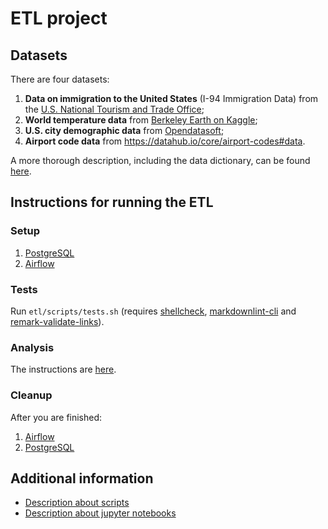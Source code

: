 # ETL project

## Datasets

There are four datasets:

1. **Data on immigration to the United States** (I-94 Immigration Data) from the
[U.S. National Tourism and Trade Office](https://travel.trade.gov/research/reports/i94/historical/2016.html);
1. **World temperature data** from [Berkeley Earth on Kaggle](https://www.kaggle.com/berkeleyearth/climate-change-earth-surface-temperature-data);
1. **U.S. city demographic data** from [Opendatasoft](https://public.opendatasoft.com/explore/dataset/us-cities-demographics/export/);
1. **Airport code data** from <https://datahub.io/core/airport-codes#data>.

A more thorough description, including the data dictionary, can be found [here](resources/docs/datasets.md).

## Instructions for running the ETL

### Setup

1. [PostgreSQL](resources/docs/postgresql.md)
1. [Airflow](resources/docs/airflow.md)

### Tests

Run `etl/scripts/tests.sh` (requires [shellcheck](https://github.com/koalaman/shellcheck),
[markdownlint-cli](https://github.com/igorshubovych/markdownlint-cli) and
[remark-validate-links](https://github.com/remarkjs/remark-validate-links)).

### Analysis

The instructions are [here](resources/docs/analysis.md).

### Cleanup

After you are finished:

1. [Airflow](resources/docs/airflow.md#cleanup)
1. [PostgreSQL](resources/docs/postgresql.md#cleanup)

## Additional information

- [Description about scripts](etl/scripts/README.md)
- [Description about jupyter notebooks](resources/jupyter_notebooks/README.md)
